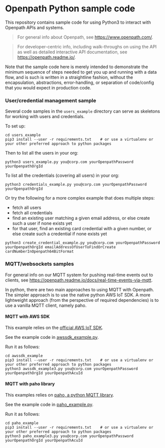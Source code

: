 # Openpath Python sample code

This repository contains sample code for using Python3 to interact
with Openpath APIs and systems.

> For general info about Openpath, see https://www.openpath.com/.

> For developer-centric info, including walk-throughs on using the API
> as well as detailed interactive API documentation, see
> https://openpath.readme.io/.

Note that the sample code here is merely intended to demonstrate the
minimum sequence of steps needed to get you up and running with a data
flow, and is such is written in a straightline fashion, without the
encapsulation, abstractions, error-handling, or separation of
code/config that you would expect in production code.

### User/credential management sample

Several code samples in the `users_example` directory can serve as
skeletons for working with users and credentials.

To set up:

```
cd users_example
pip3 install --user -r requirements.txt    # or use a virtualenv or your other preferred approach to python packages
```

Then to list all the users in your org:

```
python3 users_example.py you@corp.com yourOpenpathPassword yourOpenpathOrgId
```

To list all the credentials (covering all users) in your org:

```
python3 credentials_example.py you@corp.com yourOpenpathPassword yourOpenpathOrgId
```

Or try the following for a more complex example that does multiple steps:
- fetch all users
- fetch all credentials
- find an existing user matching a given email address, or else create such a user if none exists yet
- for that user, find an existing card credential with a given number, or else create such a credential if none exists yet

```
python3 create_credential_example.py you@corp.com yourOpenpathPassword yourOpenpathOrgId emailAddressOfUserToFindOrCreate cardNumberInOpenpath64BitFormat
```

### MQTT/websockets samples

For general info on our MQTT system for pushing real-time events out
to clients, see
https://openpath.readme.io/docs/real-time-events-via-mqtt.

In python, there are two main approaches to using MQTT with
Openpath. The simpler approach is to use the native python AWS IoT
SDK. A more lightweight approach (from the perspective of required
dependencies) is to use a vanilla MQTT client, namely paho.

#### MQTT with AWS SDK

This example relies on the [official AWS IoT SDK](https://github.com/aws/aws-iot-device-sdk-python).

See the example code in [awssdk_example.py](awssdk_example/awssdk_example.py).

Run it as follows:

```
cd awssdk_example
pip3 install --user -r requirements.txt    # or use a virtualenv or your other preferred approach to python packages
python3 awssdk_example3.py you@corp.com yourOpenpathPassword yourOpenpathOrgId yourOpenpathAcuId
```

#### MQTT with paho library

This examples relies on [paho, a python MQTT library](https://github.com/eclipse/paho.mqtt.python).

See the example code in [paho_example.py](paho_example/paho_example.py).

Run it as follows:

```
cd paho_example
pip3 install --user -r requirements.txt    # or use a virtualenv or your other preferred approach to python packages
python3 paho_example3.py you@corp.com yourOpenpathPassword yourOpenpathOrgId yourOpenpathAcuId
```
